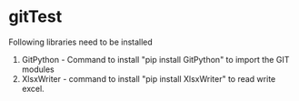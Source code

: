 # gitTest
Following libraries need to be installed
  1. GitPython - Command to install "pip install GitPython" to import the GIT modules
  2. XlsxWriter - command to install "pip install XlsxWriter" to read write excel.
